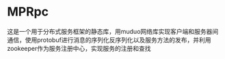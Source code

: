 # MPRpc
这是一个用于分布式服务框架的静态库，用muduo网络库实现客户端和服务器间通信，使用protobuf进行消息的序列化反序列化以及服务方法的发布，并利用zookeeper作为服务注册中心，实现服务的注册和查找
